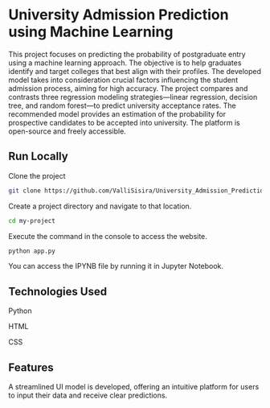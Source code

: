 
# University Admission Prediction using Machine Learning

This project focuses on predicting the probability of postgraduate entry using a machine learning approach. The objective is to help graduates identify and target colleges that best align with their profiles. The developed model takes into consideration crucial factors influencing the student admission process, aiming for high accuracy. The project compares and contrasts three regression modeling strategies—linear regression, decision tree, and random forest—to predict university acceptance rates. The recommended model provides an estimation of the probability for prospective candidates to be accepted into university. The platform is open-source and freely accessible.

## Run Locally

Clone the project

```bash
git clone https://github.com/ValliSisira/University_Admission_Prediction
```


Create a project directory and navigate to that location.

```bash
cd my-project
```

Execute the command in the console to access the website.

```bash
python app.py
```

You can access the IPYNB file by running it in Jupyter Notebook.




## Technologies Used

Python 

HTML

CSS
## Features

A streamlined UI model is developed, offering an intuitive platform for users to input their data and receive clear predictions.
